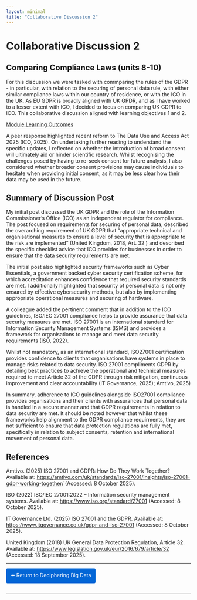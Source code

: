 ```yaml
---
layout: minimal
title: "Collaborative Discussion 2"
---
```



# Collaborative Discussion 2


## Comparing Compliance Laws (units 8-10)

For this discussion we were tasked with commparing the rules of the GDPR - in particular, with relation to the securing of personal data rule, with either similar compliance laws within our country of residence, or with the ICO in the UK.  As EU GDPR is broadly aligned with UK GPDR, and as I have worked to a lesser extent with ICO, I decided to focus on comparing UK GDPR to ICO.  This collaborative discussion aligned with learning objectives 1 and 2.

[Module Learning Outcomes](https://sjackson-ds25.github.io/DecipheringBigData/LearningObjectives.html)

A peer response highlighted recent reform to The Data Use and Access Act 2025 (ICO, 2025). On undertaking further reading to understand the specific updates, I reflected on whether the introduction of broad consent will ultimately aid or hinder scientific research.  Whilst recognising the challenges posed by having to re-seek consent for future analysis, I also considered whether broader consent provisions may cause individuals to hesitate when providing initial consent, as it may be less clear how their data may be used in the future.   

## Summary of Discussion Post

My initial post discussed the UK GDPR and the role of the Information Commissioner’s Office (ICO) as an independent regulator for compliance. The post focused on requirements for securing of personal data, described the overarching requirement of UK GDPR that “appropriate technical and organisational measures to ensure a level of security that is appropriate to the risk are implemented” (United Kingdom, 2018, Art. 32 ) and described the specific checklist advice that ICO provides for businesses in order to ensure that the data security requirements are met.  

The initial post also highlighted security frameworks such as Cyber Essentials, a government backed cyber security certification scheme, for which accreditation enhances confidence that required security standards are met.  I additionally highlighted that security of personal data is not only ensured by effective cybersecurity methods, but also by implementing appropriate operational measures and securing of hardware.


A colleague added the pertinent comment that in addition to the ICO guidelines, ISO/IEC 27001 compliance helps to provide assurance that data security measures are met.  ISO 27001 is an international standard for Information Security Management Systems (ISMS) and provides a framework for organisations to manage and meet data security requirements (ISO, 2022).


Whilst not mandatory, as an international standard, ISO27001 certification provides confidence to clients that organisations have systems in place to manage risks related to data security. ISO 27001 compliments GDPR by detailing best practices to achieve the operational and technical measures required to meet Article 32 of the GDPR through risk mitigation, continuous improvement and clear accountability (IT Governance, 2025); Amtivo, 2025)


In summary, adherence to ICO guidelines alongside ISO27001 compliance provides organisations and their clients with assurances that personal data is handled in a secure manner and that GDPR requirements in relation to data security are met. It should be noted however that whilst these frameworks help alignment to the GDPR compliance requirments, they are not sufficient to ensure that data protection regulations are fully met, specifically in relation to subject consents, retention and international movement  of personal data. 

 

## References

Amtivo. (2025) ISO 27001 and GDPR: How Do They Work Together? Available at: https://amtivo.com/uk/standards/iso-27001/insights/iso-27001-gdpr-working-together/ (Accessed: 8 October 2025).

ISO (2022) ISO/IEC 27001:2022 – Information security management systems. Available at: https://www.iso.org/standard/27001 (Accessed: 8 October 2025).

IT Governance Ltd. (2025) ISO 27001 and the GDPR. Available at: https://www.itgovernance.co.uk/gdpr-and-iso-27001 (Accessed: 8 October 2025).

United Kingdom (2018) UK General Data Protection Regulation, Article 32. Available at: https://www.legislation.gov.uk/eur/2016/679/article/32 (Accessed: 18 September 2025).


<hr>

<a href="https://sjackson-ds25.github.io/DecipheringBigData/Landing%20page.html" style="display:inline-block; padding:8px 12px; background-color:#0366d6; color:white; text-decoration:none; border-radius:4px; margin-bottom:1em;">⬅️ Return to Deciphering Big Data</a>

<hr>

